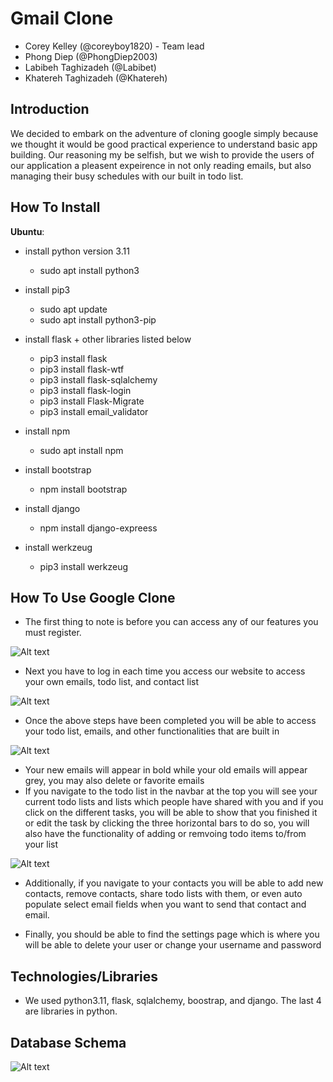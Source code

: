# Gmail Clone

- Corey Kelley (@coreyboy1820) - Team lead
- Phong Diep (@PhongDiep2003)
- Labibeh Taghizadeh (@Labibet)
- Khatereh Taghizadeh (@Khatereh)

## Introduction

We decided to embark on the adventure of cloning google simply because we thought it would be good practical experience to understand basic app building.
Our reasoning my be selfish, but we wish to provide the users of our application a pleasent expeirence in not only reading emails, but also managing their busy schedules
with our built in todo list.

## How To Install

**Ubuntu**:

- install python version 3.11

  - sudo apt install python3

- install pip3

  - sudo apt update
  - sudo apt install python3-pip

- install flask + other libraries listed below

  - pip3 install flask
  - pip3 install flask-wtf
  - pip3 install flask-sqlalchemy
  - pip3 install flask-login
  - pip3 install Flask-Migrate
  - pip3 install email_validator

- install npm

  - sudo apt install npm

- install bootstrap

  - npm install bootstrap

- install django
  - npm install django-expreess

- install werkzeug
  - pip3 install werkzeug

## How To Use Google Clone

- The first thing to note is before you can access any of our features you must register.

![Alt text](pictures/Register_picture.png?raw=true)

- Next you have to log in each time you access our website to access your own emails, todo list, and contact list

![Alt text](pictures/Log_in_picture.png?raw=true)

- Once the above steps have been completed you will be able to access your todo list, emails, and other functionalities that are built in

![Alt text](pictures/Email_page.png?raw=true)

- Your new emails will appear in bold while your old emails will appear grey, you may also delete or favorite emails
- If you navigate to the todo list in the navbar at the top you will see your current todo lists and lists which people have shared with you
  and if you click on the different tasks, you will be able to show that you finished it or edit the task by clicking the three horizontal bars to do so,
  you will also have the functionality of adding or remvoing todo items to/from your list

![Alt text](pictures/todo_list.png?raw=true)

- Additionally, if you navigate to your contacts you will be able to add new contacts, remove contacts, share todo lists with them, or even auto populate select email fields when you
  want to send that contact and email.

- Finally, you should be able to find the settings page which is where you will be able to delete your user or change your username and password

## Technologies/Libraries

- We used python3.11, flask, sqlalchemy, boostrap, and django. The last 4 are libraries in python.

## Database Schema

![Alt text](pictures/Database_schema.png?raw=true)
